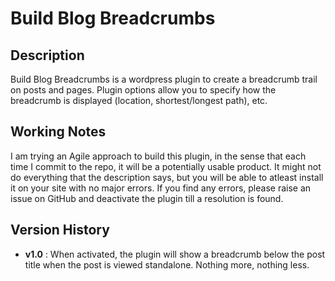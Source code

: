 Build Blog Breadcrumbs
======================

## Description
Build Blog Breadcrumbs is a wordpress plugin to create a breadcrumb trail on posts and pages. Plugin options allow you to specify how the breadcrumb is displayed (location, shortest/longest path), etc. 

## Working Notes
I am trying an Agile approach to build this plugin, in the sense that each time I commit to the repo, it will be a potentially usable product. It might not do everything that the description says, but you will be able to atleast install it on your site with no major errors. If you find any errors, please raise an issue on GitHub and deactivate the plugin till a resolution is found.

## Version History
- **v1.0** : When activated, the plugin will show a breadcrumb below the post title when the post is viewed standalone. Nothing more, nothing less.
